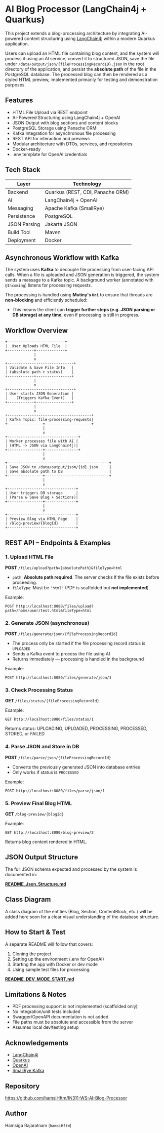 # AI Blog Processor (LangChain4j + Quarkus)

This project extends a blog-processing architecture by integrating AI-powered content structuring using [LangChain4j](https://github.com/langchain4j/langchain4j) within a modern Quarkus application.

Users can upload an HTML file containing blog content, and the system will process it using an AI service, convert it to structured JSON, save the file under `/data/output/json/{fileProcessingRecordID}.json` in the root directory of the application, and persist the **absolute path** of the file in the PostgreSQL database. The processed blog can then be rendered as a styled HTML preview, implemented primarily for testing and demonstration purposes.

## Features

- HTML File Upload via REST endpoint
- AI-Powered Structuring using LangChain4j + OpenAI
- JSON Output with blog sections and content blocks
- PostgreSQL Storage using Panache ORM
- Kafka Integration for asynchronous file processing
- REST API for interaction and previews
- Modular architecture with DTOs, services, and repositories
- Docker-ready
- .env template for OpenAI credentials

## Tech Stack

| Layer        | Technology                      |
|--------------|----------------------------------|
| Backend      | Quarkus (REST, CDI, Panache ORM) |
| AI           | LangChain4j + OpenAI             |
| Messaging    | Apache Kafka (SmallRye)          |
| Persistence  | PostgreSQL                       |
| JSON Parsing | Jakarta JSON                     |
| Build Tool   | Maven                            |
| Deployment   | Docker                           |

## Asynchronous Workflow with Kafka

The system uses **Kafka** to decouple file processing from user-facing API calls. When a file is uploaded and JSON generation is triggered, the system sends a message to a Kafka topic. A background worker (annotated with `@Incoming`) listens for processing requests.

The processing is handled using **Mutiny's `Uni`** to ensure that threads are **non-blocking** and efficiently scheduled:

- This means the client can **trigger further steps (e.g. JSON parsing or DB storage) at any time**, even if processing is still in progress.

## Workflow Overview

```
+--------------------------+
|  User Uploads HTML File  |
+------------+-------------+
             |
             v
+------------------------------+
| Validate & Save File Info   |
| (absolute path + status)    |
+------------+----------------+
             |
             v
+------------------------------+
| User starts JSON Generation |
|    (Triggers Kafka Event)   |
+------------+----------------+
             |
             v
+--------------------------------------+
| Kafka Topic: file-processing-requests|
+----------------+---------------------+
                 |
                 v
+--------------------------------+
| Worker processes file with AI |
| (HTML -> JSON via LangChain4j)|
+----------------+---------------+
                 |
                 v
+----------------------------------------------+
| Save JSON to /data/output/json/{id}.json     |
| Save absolute path to DB                     |
+----------------+-----------------------------+
                 |
                 v
+-------------------------------+
| User triggers DB storage      |
| (Parse & Save Blog + Sections)|
+----------------+--------------+
                 |
                 v
+-------------------------------+
| Preview Blog via HTML Page    |
| /blog-preview/{blogId}        |
+-------------------------------+
```

## REST API – Endpoints & Examples

### 1. Upload HTML File

**POST** `/files/upload?path={absolutePath}&fileType=html`

- `path`: **Absolute path required**. The server checks if the file exists before proceeding.
- `fileType`: Must be `"html"` (PDF is scaffolded but **not implemented**).

Example:
```
POST http://localhost:8080/files/upload?path=/home/user/test.html&fileType=html
```

### 2. Generate JSON (asynchronous)

**POST** `/files/generate/json/{fileProcessingRecordId}`

- The process only be started if the file processing record status is `UPLOADED`
- Sends a Kafka event to process the file using AI
- Returns immediately — processing is handled in the background

Example:
```
POST http://localhost:8080/files/generate/json/1
```

### 3. Check Processing Status

**GET** `/files/status/{fileProcessingRecordId}`

Example:
```
GET http://localhost:8080/files/status/1
```

Returns status: UPLOADING, UPLOADED, PROCESSING, PROCESSED, STORED, or FAILED

### 4. Parse JSON and Store in DB

**POST** `/files/parse/json/{fileProcessingRecordId}`

- Converts the previously generated JSON into database entries
- Only works if status is `PROCESSED`

Example:
```
POST http://localhost:8080/files/parse/json/1
```

### 5. Preview Final Blog HTML

**GET** `/blog-preview/{blogId}`

Example:
```
GET http://localhost:8080/blog-preview/2
```

Returns blog content rendered in HTML.

## JSON Output Structure

The full JSON schema expected and processed by the system is documented in:

**[README_Json_Structure.md](README_Json_Structure.md)**

## Class Diagram

A class diagram of the entities (Blog, Section, ContentBlock, etc.) will be added here soon for a clear visual understanding of the database structure.

## How to Start & Test

A separate README will follow that covers:

1. Cloning the project
2. Setting up the environment (.env for OpenAI)
3. Starting the app with Docker or dev mode
4. Using sample test files for processing

**[README_DEV_MODE_START.md](README_DEV_MODE_START.md)**

## Limitations & Notes

- PDF processing support is not implemented (scaffolded only)
- No integration/unit tests included
- Swagger/OpenAPI documentation is not added
- File paths must be absolute and accessible from the server
- Assumes local dev/testing setup

## Acknowledgements

- [LangChain4j](https://github.com/langchain4j/langchain4j)
- [Quarkus](https://quarkus.io/)
- [OpenAI](https://platform.openai.com/)
- [SmallRye Kafka](https://smallrye.io/smallrye-reactive-messaging)

## Repository

https://github.com/hamsiHftm/IN311-WS-AI-Blog-Processor

## Author

Hamsiga Rajaratnam (`hamsiHftm`)
